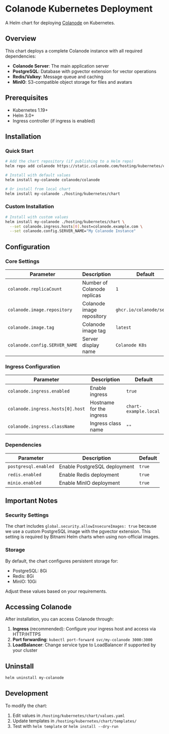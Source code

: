 # Colanode Kubernetes Deployment

A Helm chart for deploying [Colanode](https://github.com/colanode/colanode) on Kubernetes.

## Overview

This chart deploys a complete Colanode instance with all required dependencies:

- **Colanode Server**: The main application server
- **PostgreSQL**: Database with pgvector extension for vector operations
- **Redis/Valkey**: Message queue and caching
- **MinIO**: S3-compatible object storage for files and avatars

## Prerequisites

- Kubernetes 1.19+
- Helm 3.0+
- Ingress controller (if ingress is enabled)

## Installation

### Quick Start

```bash
# Add the chart repository (if publishing to a Helm repo)
helm repo add colanode https://static.colanode.com/hosting/kubernetes/chart

# Install with default values
helm install my-colanode colanode/colanode

# Or install from local chart
helm install my-colanode ./hosting/kubernetes/chart
```

### Custom Installation

```bash
# Install with custom values
helm install my-colanode ./hosting/kubernetes/chart \
  --set colanode.ingress.hosts[0].host=colanode.example.com \
  --set colanode.config.SERVER_NAME="My Colanode Instance"
```

## Configuration

### Core Settings

| Parameter                     | Description                 | Default                   |
| ----------------------------- | --------------------------- | ------------------------- |
| `colanode.replicaCount`       | Number of Colanode replicas | `1`                       |
| `colanode.image.repository`   | Colanode image repository   | `ghcr.io/colanode/server` |
| `colanode.image.tag`          | Colanode image tag          | `latest`                  |
| `colanode.config.SERVER_NAME` | Server display name         | `Colanode K8s`            |

### Ingress Configuration

| Parameter                        | Description              | Default               |
| -------------------------------- | ------------------------ | --------------------- |
| `colanode.ingress.enabled`       | Enable ingress           | `true`                |
| `colanode.ingress.hosts[0].host` | Hostname for the ingress | `chart-example.local` |
| `colanode.ingress.className`     | Ingress class name       | `""`                  |

### Dependencies

| Parameter            | Description                  | Default |
| -------------------- | ---------------------------- | ------- |
| `postgresql.enabled` | Enable PostgreSQL deployment | `true`  |
| `redis.enabled`      | Enable Redis deployment      | `true`  |
| `minio.enabled`      | Enable MinIO deployment      | `true`  |

## Important Notes

### Security Settings

The chart includes `global.security.allowInsecureImages: true` because we use a custom PostgreSQL image with the pgvector extension. This setting is required by Bitnami Helm charts when using non-official images.

### Storage

By default, the chart configures persistent storage for:

- PostgreSQL: 8Gi
- Redis: 8Gi
- MinIO: 10Gi

Adjust these values based on your requirements.

## Accessing Colanode

After installation, you can access Colanode through:

1. **Ingress** (recommended): Configure your ingress host and access via HTTP/HTTPS
2. **Port forwarding**: `kubectl port-forward svc/my-colanode 3000:3000`
3. **LoadBalancer**: Change service type to LoadBalancer if supported by your cluster

## Uninstall

```bash
helm uninstall my-colanode
```

## Development

To modify the chart:

1. Edit values in `/hosting/kubernetes/chart/values.yaml`
2. Update templates in `/hosting/kubernetes/chart/templates/`
3. Test with `helm template` or `helm install --dry-run`
